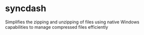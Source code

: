 # syncdash
Simplifies the zipping and unzipping of files using native Windows capabilities to manage compressed files efficiently
